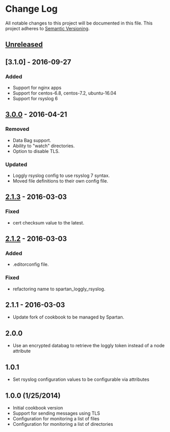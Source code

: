 # Change Log
All notable changes to this project will be documented in this file.
This project adheres to [Semantic Versioning](http://semver.org/).

## [Unreleased]

## [3.1.0] - 2016-09-27
### Added
- Support for nginx apps
- Support for centos-6.8, centos-7.2, ubuntu-16.04
- Support for rsyslog 6

## [3.0.0] - 2016-04-21
### Removed
- Data Bag support.
- Ability to "watch" directories.
- Option to disable TLS.

### Updated
- Loggly rsyslog config to use rsyslog 7 syntax.
- Moved file definitions to their own config file.

## [2.1.3] - 2016-03-03
### Fixed
- cert checksum value to the latest.

## [2.1.2] - 2016-03-03
### Added
- .editorconfig file.

### Fixed
- refactoring name to spartan_loggly_rsyslog.

## 2.1.1 - 2016-03-03
- Update fork of cookbook to be managed by Spartan.

## 2.0.0
- Use an encrypted databag to retrieve the loggly token instead of a node attribute

## 1.0.1
- Set rsyslog configuration values to be configurable via attributes

## 1.0.0 (1/25/2014)
- Initial cookbook version
- Support for sending messages using TLS
- Configuration for monitoring a list of files
- Configuration for monitoring a list of directories

[Unreleased]: https://github.com/spartansystems/spartan_loggly_rsyslog-cookbookcompare/v3.1.0...HEAD
[3.0.1]: https://github.com/spartansystems/spartan_loggly_rsyslog-cookbookcompare/v3.0.0..v3.1.0
[3.0.0]: https://github.com/spartansystems/spartan_loggly_rsyslog-cookbookcompare/v2.1.3...v3.0.0
[2.1.3]: https://github.com/spartansystems/spartan_loggly_rsyslog-cookbookcompare/v2.1.2...v2.1.3
[2.1.2]: https://github.com/spartansystems/spartan_loggly_rsyslog-cookbook/compare/v2.1.1...v2.1.2
